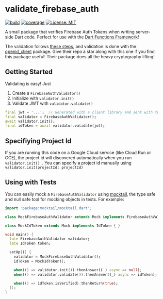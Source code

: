 # validate_firebase_auth

[![build](https://github.com/mtwichel/validate-firebase-auth-dart/workflows/validate_firebase_auth/badge.svg)](https://github.com/mtwichel/validate-firebase-auth-dart/actions)
[![coverage](https://raw.githubusercontent.com/mtwichel/validate-firebase-auth-dart/main/coverage_badge.svg)](https://github.com/mtwichel/validate-firebase-auth-dart/actions)
[![License: MIT](https://img.shields.io/badge/license-MIT-purple.svg)](https://opensource.org/licenses/MIT)

A small package that verifies Firebase Auth Tokens when writing server-side Dart code. Perfect for use with the [Dart Functions Framework](https://pub.dev/packages/functions_framework)!

The validation follows [these steps](https://firebase.google.com/docs/auth/admin/verify-id-tokens#verify_id_tokens_using_a_third-party_jwt_library), and validation is done with the [openid_client](https://pub.dev/packages/openid_client) package. Give their repo a star along with this one if you find this package useful! Their package does all the heavy cryptography lifting!

## Getting Started

Validating is easy! Just

1. Create a `FirebaseAuthValidator()`
2. Initialize with `validator.init()`
3. Validate JWT with `validator.validate()`

```dart
final jwt = '...';  // Generated with a client library and sent with the request
final validator = FirebaseAuthValidator();
await validator.init();
final idToken = await validator.validate(jwt);
```

## Specifiying Project Id

If you are running this code on a Google Cloud service (like Cloud Run or GCE), the project id will discovered automatically when you run `validator.init() `. You can specify a project id manually using `validator.init(projectId: projectId)`

## Using with Tests

You can easily mock a `FirebaseAuthValidator` using [mocktail](https://pub.dev/packages/mocktail), the type safe and null safe tool for mocking objects in tests. For example:

```dart
import 'package:mocktail/mocktail.dart';

class MockFirebaseAuthValidator extends Mock implements FirebaseAuthValidator { }

class MockIdToken extends Mock implements IdToken { }

void main() {
  late FirebaseAuthValidator validator;
  late IdToken token;

  setUp(() {
    validator = MockFirebaseAuthValidator();
    idToken = MockIdToken();

    when(() => validator.init()).thenAnswer((_) async => null);
    when(() => validator.validate()).thenAnswer((_) async => idToken);

    when(() => idToken.isVerified).thenReturn(true);
  });
}
```
